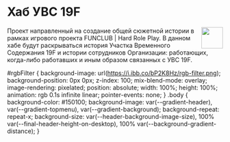 # Хаб УВС 19F
<img style='float:right' src='https://i.ibb.co/1mLJW5S/logo.png' width="50px" />
Проект направленный на создание общей сюжетной истории в рамках игрового проекта FUNCLUB | Hard Role Play. В данном хабе будут раскрываться история Участка Временного Содержания 19F и истории сотрудников Организации: работающих, когда-либо работавших и иным образом связанных с УВС 19F.

#rgbFilter {
    background-image: url(https://i.ibb.co/bP2K8Hz/rgb-filter.png);
    background-position: 0px 0px;
    z-index: 100;
    mix-blend-mode: overlay;
    image-rendering: pixelated;
    position: absolute;
    width: 100%;
    height: 100%;
    animation: rgb 0.1s infinite linear;
    pointer-events: none;
}
.body {
    background-color: #150100;
    background-image: var(--gradient-header), var(--gradient-topmenu), var(--gradient-background);
    background-repeat: repeat-x;
    background-size: var(--header-background-image-size), 100% var(--final-header-height-on-desktop), 100% var(--background-gradient-distance);
}

